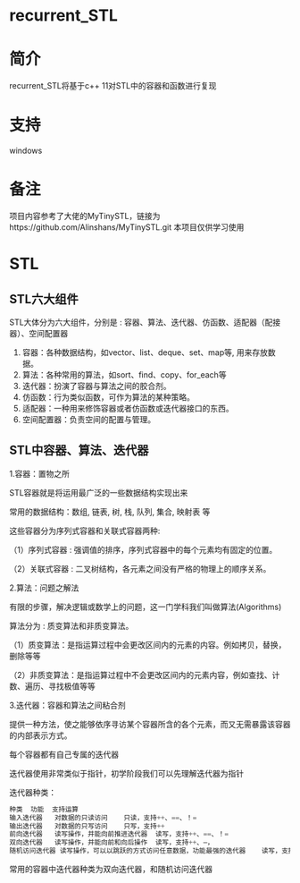 # recurrent_STL
# 简介
recurrent_STL将基于c++ 11对STL中的容器和函数进行复现
# 支持
windows
# 备注
项目内容参考了大佬的MyTinySTL，链接为https://github.com/Alinshans/MyTinySTL.git
本项目仅供学习使用
# STL
## STL六大组件
STL大体分为六大组件，分别是 : 容器、算法、迭代器、仿函数、适配器（配接器）、空间配置器

1. 容器：各种数据结构，如vector、list、deque、set、map等, 用来存放数据。
2. 算法：各种常用的算法，如sort、find、copy、for_each等
3. 迭代器：扮演了容器与算法之间的胶合剂。
4. 仿函数：行为类似函数，可作为算法的某种策略。
5. 适配器：一种用来修饰容器或者仿函数或迭代器接口的东西。
6. 空间配置器：负责空间的配置与管理。



## STL中容器、算法、迭代器
1.容器：置物之所

STL容器就是将运用最广泛的一些数据结构实现出来

常用的数据结构：数组, 链表, 树, 栈, 队列, 集合, 映射表 等

这些容器分为序列式容器和关联式容器两种:

（1）序列式容器 : 强调值的排序，序列式容器中的每个元素均有固定的位置。

（2）关联式容器 : 二叉树结构，各元素之间没有严格的物理上的顺序关系。

2.算法：问题之解法

有限的步骤，解决逻辑或数学上的问题，这一门学科我们叫做算法(Algorithms)

算法分为 : 质变算法和非质变算法。

（1）质变算法：是指运算过程中会更改区间内的元素的内容。例如拷贝，替换，删除等等

（2）非质变算法：是指运算过程中不会更改区间内的元素内容，例如查找、计数、遍历、寻找极值等等

3.迭代器：容器和算法之间粘合剂

提供一种方法，使之能够依序寻访某个容器所含的各个元素，而又无需暴露该容器的内部表示方式。

每个容器都有自己专属的迭代器

迭代器使用非常类似于指针，初学阶段我们可以先理解迭代器为指针

迭代器种类：

```c++
种类	功能	支持运算
输入迭代器	对数据的只读访问	只读，支持++、==、！=
输出迭代器	对数据的只写访问	只写，支持++
前向迭代器	读写操作，并能向前推进迭代器	读写，支持++、==、！=
双向迭代器	读写操作，并能向前和向后操作	读写，支持++、–，
随机访问迭代器	读写操作，可以以跳跃的方式访问任意数据，功能最强的迭代器	读写，支持++、–、[n]、-n、<、<=、>、>=
```

常用的容器中迭代器种类为双向迭代器，和随机访问迭代器
